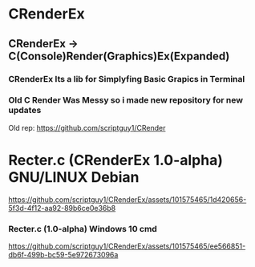 # CRenderEx
## CRenderEx -> C(Console)Render(Graphics)Ex(Expanded)
### CRenderEx Its a lib for Simplyfing Basic Grapics in Terminal
###
### Old C Render Was Messy so i made new repository for new updates
Old rep: https://github.com/scriptguy1/CRender

# Recter.c (CRenderEx 1.0-alpha) GNU/LINUX Debian

https://github.com/scriptguy1/CRenderEx/assets/101575465/1d420656-5f3d-4f12-aa92-89b6ce0e36b8

### Recter.c (1.0-alpha) Windows 10 cmd

https://github.com/scriptguy1/CRenderEx/assets/101575465/ee566851-db6f-499b-bc59-5e972673096a




